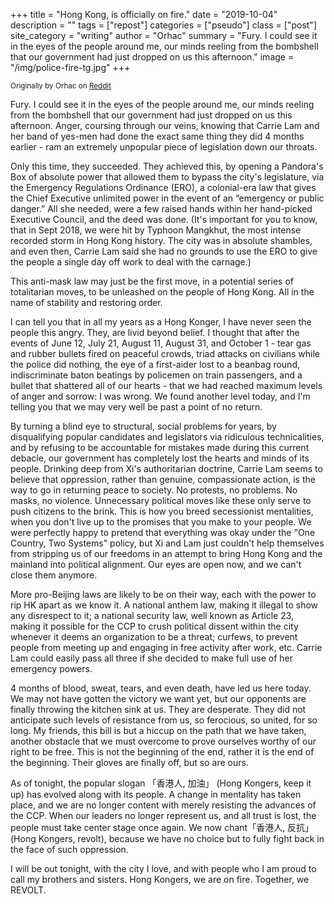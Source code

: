 +++
title = "Hong Kong, is officially on fire."
date = "2019-10-04"
description = ""
tags = ["repost"]
categories = ["pseudo"]
class = ["post"]
site_category = "writing"
author = "Orhac"
summary = "Fury. I could see it in the eyes of the people around me, our minds reeling from the bombshell that our government had just dropped on us this afternoon."
image = "/img/police-fire-tg.jpg"
+++

<p><small class="text-muted">
Originally by Orhac on <a href="https://www.reddit.com/r/HongKong/comments/dd7pul/hong_kong_is_officially_on_fire/">Reddit</a>
</small></p>

Fury. I could see it in the eyes of the people around me, our minds reeling from the bombshell that our government had just dropped on us this afternoon. Anger, coursing through our veins, knowing that Carrie Lam and her band of yes-men had done the exact same thing they did 4 months earlier - ram an extremely unpopular piece of legislation down our throats.

Only this time, they succeeded. They achieved this, by opening a Pandora's Box of absolute power that allowed them to bypass the city's legislature, via the Emergency Regulations Ordinance (ERO), a colonial-era law that gives the Chief Executive unlimited power in the event of an “emergency or public danger.” All she needed, were a few raised hands within her hand-picked Executive Council, and the deed was done. (It's important for you to know, that in Sept 2018, we were hit by Typhoon Mangkhut, the most intense recorded storm in Hong Kong history. The city was in absolute shambles, and even then, Carrie Lam said she had no grounds to use the ERO to give the people a single day off work to deal with the carnage.)

This anti-mask law may just be the first move, in a potential series of totalitarian moves, to be unleashed on the people of Hong Kong. All in the name of stability and restoring order.

I can tell you that in all my years as a Hong Konger, I have never seen the people this angry. They, are livid beyond belief. I thought that after the events of June 12, July 21, August 11, August 31, and October 1 - tear gas and rubber bullets fired on peaceful crowds, triad attacks on civilians while the police did nothing, the eye of a first-aider lost to a beanbag round, indiscriminate baton beatings by policemen on train passengers, and a bullet that shattered all of our hearts - that we had reached maximum levels of anger and sorrow: I was wrong. We found another level today, and I'm telling you that we may very well be past a point of no return.

By turning a blind eye to structural, social problems for years, by disqualifying popular candidates and legislators via ridiculous technicalities, and by refusing to be accountable for mistakes made during this current debacle, our government has completely lost the hearts and minds of its people. Drinking deep from Xi's authoritarian doctrine, Carrie Lam seems to believe that oppression, rather than genuine, compassionate action, is the way to go in returning peace to society. No protests, no problems. No masks, no violence. Unnecessary political moves like these only serve to push citizens to the brink. This is how you breed secessionist mentalities, when you don't live up to the promises that you make to your people. We were perfectly happy to pretend that everything was okay under the "One Country, Two Systems" policy, but Xi and Lam just couldn't help themselves from stripping us of our freedoms in an attempt to bring Hong Kong and the mainland into political alignment. Our eyes are open now, and we can't close them anymore.

More pro-Beijing laws are likely to be on their way, each with the power to rip HK apart as we know it. A national anthem law, making it illegal to show any disrespect to it; a national security law, well known as Article 23, making it possible for the CCP to crush political dissent within the city whenever it deems an organization to be a threat; curfews, to prevent people from meeting up and engaging in free activity after work, etc. Carrie Lam could easily pass all three if she decided to make full use of her emergency powers.

4 months of blood, sweat, tears, and even death, have led us here today. We may not have gotten the victory we want yet, but our opponents are finally throwing the kitchen sink at us. They are desperate. They did not anticipate such levels of resistance from us, so ferocious, so united, for so long. My friends, this bill is but a hiccup on the path that we have taken, another obstacle that we must overcome to prove ourselves worthy of our right to be free. This is not the beginning of the end, rather it is the end of the beginning. Their gloves are finally off, but so are ours.

As of tonight, the popular slogan 「香港人, 加油」 (Hong Kongers, keep it up) has evolved along with its people. A change in mentality has taken place, and we are no longer content with merely resisting the advances of the CCP. When our leaders no longer represent us, and all trust is lost, the people must take center stage once again. We now chant「香港人, 反抗」 (Hong Kongers, revolt), because we have no choice but to fully fight back in the face of such oppression.

I will be out tonight, with the city I love, and with people who I am proud to call my brothers and sisters. Hong Kongers, we are on fire. Together, we REVOLT.
